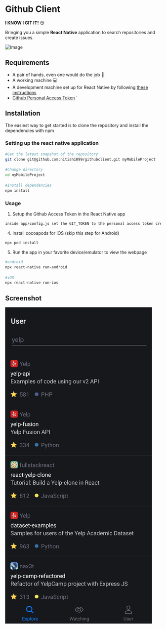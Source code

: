 
# Github Client

**I KNOW I GIT IT!** :smirk:

Bringing you a simple **React Native** application to search repositories and create issues.

![Image](https://github.githubassets.com/images/modules/logos_page/GitHub-Mark.png)

## Requirements

- A pair of hands, even one would do the job :open_hands:
- A working machine :computer:
- A development machine set up for React Native by following [these instructions](https://reactnative.dev/docs/environment-setup)
- [Github Personal Access Token](https://docs.github.com/en/free-pro-team@latest/github/authenticating-to-github/creating-a-personal-access-token)
`

## Installation

The easiest way to get started is to clone the repository and install the dependencies with npm

### Setting up the react native application
```bash
#Get the latest snapshot of the repository
git clone git@github.com:nitish1099/githubclient.git myMobileProject

#Change directory
cd myMobileProject

#Install dependencies
npm install
```

### Usage 


1. Setup the Github Access Token in the React Native app
```bash
inside app/config.js set the GIT_TOKEN to the personal access token created from the above step
```
4. Install cocoapods for iOS (skip this step for Android)
```bash
npx pod install
```
5. Run the app in your favorite device/emulator to view the webpage
```bash
#android
npx react-native run-android

#iOS
npx react-native run-ios
```

## Screenshot
![Screenshot](./Screenshot.jpg)
